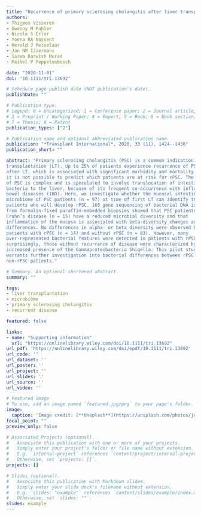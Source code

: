 ```yaml
---
title: "Recurrence of primary sclerosing cholangitis after liver transplantation is associated with specific changes in the gut microbiome pretransplant – a pilot study"
authors:
- Thijmen Visseren
- Gwenny M Fuhler
- Nicole S Erler
- Yoena RA Nossent
- Herold J Metselaar
- Jan NM IJzermans
- Sarwa Darwish Murad
- Maikel P Peppelenbosch

date: "2020-11-01"
doi: "10.1111/tri.13692"

# Schedule page publish date (NOT publication's date).
publishDate: ""

# Publication type.
# Legend: 0 = Uncategorized; 1 = Conference paper; 2 = Journal article;
# 3 = Preprint / Working Paper; 4 = Report; 5 = Book; 6 = Book section;
# 7 = Thesis; 8 = Patent
publication_types: ["2"]

# Publication name and optional abbreviated publication name.
publication: "*Transplant International*, 2020, 33 (11), 1424--1436"
publication_short: ""

abstract: "Primary sclerosing cholangitis (PSC) is a common indication for liver
transplantation (LT). Up to 25% of patients experience recurrence of PSC (rPSC)
after LT, which is associated with significant morbidity and mortality. To date,
it is not possible to predict which patients are at risk for rPSC. The aetiology
of PSC is complex and is speculated to involve translocation of intestinal
bacteria to the liver, because of its frequent co‐occurrence with inflammatory
bowel diseases (IBD). Here, we investigate whether the mucosal intestinal
microbiome of PSC patients (n = 97) at time of first LT can identify those
patients who will develop rPSC. 16S gene sequencing of bacterial DNA isolated
from formalin‐fixed paraffin‐embedded biopsies showed that PSC patients with
Crohn’s disease (n = 15) have a reduced microbial diversity and that
inflammation of the mucosa is associated with beta‐diversity changes and feature
differences. No differences in alpha‐ or beta diversity were observed between
patients with rPSC (n = 14) and without rPSC (n = 83). However, many
over‐represented bacterial features were detected in patients with rPSC, while
surprisingly, those without recurrence of disease were characterized by an
increased presence of the Gammaproteobacteria Shigella. This pilot study
warrants further investigation into bacterial differences between rPSC and
non‐rPSC patients."

# Summary. An optional shortened abstract.
summary: ""

tags:
- liver transplantation
- microbiome
- primary sclerosing cholangitis
- recurrent disease

featured: false

links:
- name: "Supporting information"
  url: "https://onlinelibrary.wiley.com/doi/10.1111/tri.13692"
url_pdf: 'https://onlinelibrary.wiley.com/doi/epdf/10.1111/tri.13692'
url_code: ''
url_dataset: ''
url_poster: ''
url_project: ''
url_slides: ''
url_source: ''
url_video: ''

# Featured image
# To use, add an image named `featured.jpg/png` to your page's folder. 
image:
  caption: 'Image credit: [**Unsplash**](https://unsplash.com/photos/jdD8gXaTZsc)'
focal_point: ""
preview_only: false

# Associated Projects (optional).
#   Associate this publication with one or more of your projects.
#   Simply enter your project's folder or file name without extension.
#   E.g. `internal-project` references `content/project/internal-project/index.md`.
#   Otherwise, set `projects: []`.
projects: []

# Slides (optional).
#   Associate this publication with Markdown slides.
#   Simply enter your slide deck's filename without extension.
#   E.g. `slides: "example"` references `content/slides/example/index.md`.
#   Otherwise, set `slides: ""`.
slides: example
---
```


